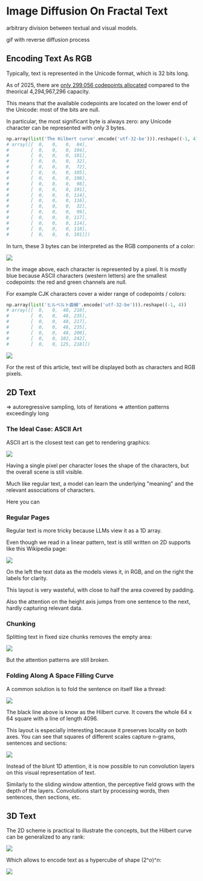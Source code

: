 # Image Diffusion On Fractal Text

arbitrary division between textual and visual models.

gif with reverse diffusion process

## Encoding Text As RGB

Typically, text is represented in the Unicode format, which is 32 bits long.

As of 2025, there are [only 299,056 codepoints allocated][wiki-unicode] compared to the theorical 4,294,967,296 capacity.

This means that the available codepoints are located on the lower end of the Unicode: most of the bits are null.

In particular, the most significant byte is always zero: any Unicode character can be represented with only 3 bytes.

```python
np.array(list('The Hilbert curve'.encode('utf-32-be'))).reshape((-1, 4))
# array([[  0,   0,   0,  84],
#        [  0,   0,   0, 104],
#        [  0,   0,   0, 101],
#        [  0,   0,   0,  32],
#        [  0,   0,   0,  72],
#        [  0,   0,   0, 105],
#        [  0,   0,   0, 108],
#        [  0,   0,   0,  98],
#        [  0,   0,   0, 101],
#        [  0,   0,   0, 114],
#        [  0,   0,   0, 116],
#        [  0,   0,   0,  32],
#        [  0,   0,   0,  99],
#        [  0,   0,   0, 117],
#        [  0,   0,   0, 114],
#        [  0,   0,   0, 118],
#        [  0,   0,   0, 101]])
```

In turn, these 3 bytes can be interpreted as the RGB components of a color:

![][image-rgb-english]

In the image above, each character is represented by a pixel.
It is mostly blue because ASCII characters (western letters) are the smallest codepoints: the red and green channels are null.

For example CJK characters cover a wider range of codepoints / colors:

```python
np.array(list('ヒルベルト曲線'.encode('utf-32-be'))).reshape((-1, 4))
# array([[  0,   0,  48, 210],
#        [  0,   0,  48, 235],
#        [  0,   0,  48, 217],
#        [  0,   0,  48, 235],
#        [  0,   0,  48, 200],
#        [  0,   0, 102, 242],
#        [  0,   0, 125, 218]])
```

![][image-rgb-japanese]

For the rest of this article, text will be displayed both as characters and RGB pixels.

## 2D Text

=> autoregressive sampling, lots of iterations
=> attention patterns exceedingly long

### The Ideal Case: ASCII Art

ASCII art is the closest text can get to rendering graphics:

![][image-2d-asciiart]

Having a single pixel per character loses the shape of the characters, but the overall scene is still visible.

Much like regular text, a model can learn the underlying "meaning" and the relevant associations of characters.

Here you can 

### Regular Pages

Regular text is more tricky because LLMs view it as a 1D array.

Even though we read in a linear pattern, text is still written on 2D supports like this Wikipedia page:

![][image-2d-split]

On the left the text data as the models views it, in RGB, and on the right the labels for clarity.

This layout is very wasteful, with close to half the area covered by padding.

Also the attention on the height axis jumps from one sentence to the next, hardly capturing relevant data.

### Chunking

Splitting text in fixed size chunks removes the empty area:

![][image-2d-chunk]

But the attention patterns are still broken.

### Folding Along A Space Filling Curve

A common solution is to fold the sentence on itself like a thread:

![][image-2d-hilbert]

The black line above is know as the Hilbert curve.
It covers the whole 64 x 64 square with a line of length 4096.

This layout is especially interesting because it preserves locality on both axes.
You can see that squares of different scales capture n-grams, sentences and sections:

![][image-2d-hilbert-zoom]

Instead of the blunt 1D attention, it is now possible to run convolution layers on this visual representation of text.

Similarly to the sliding window attention, the perceptive field grows with the depth of the layers.
Convolutions start by processing words, then sentences, then sections, etc.

## 3D Text

The 2D scheme is practical to illustrate the concepts, but the Hilbert curve can be generalized to any rank:

![][image-3d-hilbert-curve]

Which allows to encode text as a hypercube of shape $(2\^{o})\^{n}$:

![][image-3d-hilbert-rgb]

[image-2d-asciiart]: .assets/2d/asciiart.png
[image-2d-chunk]: .assets/2d/chunk.english.png
[image-2d-split]: .assets/2d/split.english.png

[image-2d-hilbert]: .assets/2d/hilbert.png
[image-2d-hilbert-attention]: .assets/2d/hilbert.attention.png
[image-2d-hilbert-zoom]: .assets/2d/hilbert.zoom.png
[image-3d-hilbert-curve]: .assets/3d/curve.png
[image-3d-hilbert-rgb]: .assets/3d/rgb.png

[image-rgb-english]: .assets/rgb/english.png
[image-rgb-japanese]: .assets/rgb/japanese.png

[wiki-unicode]: https://en.wikipedia.org/wiki/Plane_(Unicode)#Assigned_characters
